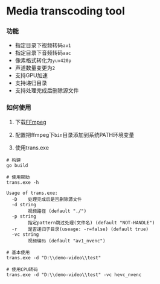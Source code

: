 # Media transcoding tool

### 功能

- 指定目录下视频转码`av1`
- 指定目录下音频转码`aac`
- 像素格式转化为`yuv420p`
- 声道数量变更为`2`
- 支持GPU加速
- 支持递归目录
- 支持处理完成后删除源文件

### 如何使用

1. 下载[FFmpeg](https://www.gyan.dev/ffmpeg/builds/)

2. 配置把ffmpeg下`bin`目录添加到系统PATH环境变量

3. 使用trans.exe

```
# 构建
go build

# 使用帮助
trans.exe -h

Usage of trans.exe:
  -D    处理完成后是否删除源文件
  -d string
        视频路径 (default "./")
  -p string
        指定pattern跳过处理(文件名) (default "NOT-HANDLE")
  -r    是否递归子目录(useage: -r=false) (default true)
  -vc string
        视频编码 (default "av1_nvenc")

# 基本使用
trans.exe -d "D:\\demo-video\\test"

# 使用CPU转码
trans.exe -d "D:\\demo-video\\test" -vc hevc_nvenc
```
